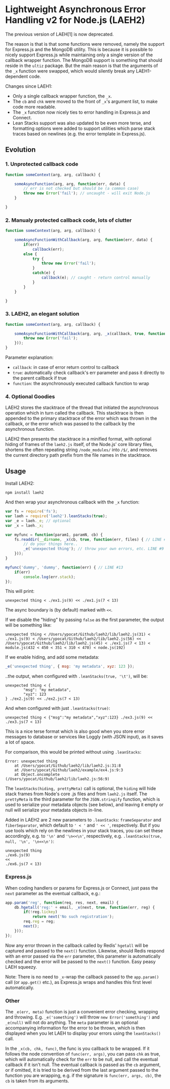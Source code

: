 # Lightweight Asynchronous Error Handling v2 for Node.js (LAEH2)


The previous version of LAEH[1] is now deprecated. 

The reason is that is that some functions were removed, namely the support for Express.js and the MongoDB utility. This is because it is possible to nicely support Express.js while maintaining only a single version of the callback wrapper function. The MongoDB support is something that should reside in the `ultiz` package.
But the main reason is that the arguments of the `_x` function were swapped, which would silently break any LAEH1-dependent code.

Changes since LAEH1:

* Only a single callback wrapper function, the `_x`.
* The `cb` and `chk` were moved to the front of `_x`'s argument list, to make code more readable.
* The `_x` function now nicely ties to error handling in Express.js and Connect.
* Lean Stacks support was also updated to be even more terse, and formatting options were added to support utilities which parse stack traces based on newlines (e.g. the error template in Express.js).


## Evolution

### 1. Unprotected callback code

```js
function someContext(arg, arg, callback) {

	someAsyncFunction(arg, arg, function(err, data) {
		// err is not checked but should be (a common case)
		throw new Error('fail'); // uncaught - will exit Node.js
	}

}
```

### 2. Manualy protected callback code, lots of clutter

```js
function someContext(arg, arg, callback) {

	someAsyncFunctionWithCallback(arg, arg, function(err, data) {
		if(err)
			callback(err);
		else {
			try {
				throw new Error('fail');
			}
			catch(e) {
				callback(e); // caught - return control manually
			}
		}
	}

}
```

### 3. LAEH2, an elegant solution

```js
function someContext(arg, arg, callback) {

	someAsyncFunctionWithCallback(arg, arg, _x(callback, true, function(err, data) {
		throw new Error('fail');
	}));
}
```

Parameter explanation:

* `callback`: in case of error return control to callback
* `true`: automatically check callback's err parameter and pass it directly to the parent callback if true
* `function`: the asynchronously executed callback function to wrap


### 4. Optional Goodies

LAEH2 stores the stacktrace of the thread that initiated the asynchronous operation which in turn called the callback. This stacktrace is then appended to the primary stacktrace of the error which was thrown in the callback, or the error which was passed to the callback by the asynchronous function.

LAEH2 then presents the stacktrace in a minified format, with optional hiding of frames of the `laeh2.js` itself, of the Node.js' core library files, shortens the often repeating string `/node_modules/` into `/$/`, and removes the current directory path prefix from the file names in the stacktrace.


## Usage

Install LAEH2:

	npm install laeh2

And then wrap your asynchronous callback with the `_x` function:

```js
var fs = require('fs');
var laeh = require('laeh2').leanStacks(true);
var _e = laeh._e; // optional
var _x = laeh._x;

var myfunc = function(param1, paramN, cb) {
	fs.readdir(__dirname, _x(cb, true, function(err, files) { // LINE #7
		// do your things here..
		_e('unexpected thing'); // throw your own errors, etc. LINE #9
	}));
}

myfunc('dummy', 'dummy', function(err) { // LINE #13
	if(err)
		console.log(err.stack);
});
```

This will print:
	
	unexpected thing < ./ex1.js(9) << ./ex1.js(7 < 13)
	
The async boundary is (by default) marked with `<<`.

If we disable the "hiding" by passing `false` as the first parameter, the output will be something like:

	unexpected thing < /Users/ypocat/Github/laeh2/lib/laeh2.js(31) < ./ex1.js(9) < /Users/ypocat/Github/laeh2/lib/laeh2.js(56) << /Users/ypocat/Github/laeh2/lib/laeh2.js(45) < ./ex1.js(7 < 13) < module.js(432 < 450 < 351 < 310 < 470) < node.js(192)

If we enable hiding, and add some metadata:

```js
_e('unexpected thing', { msg: 'my metadata', xyz: 123 });
```

..the output, when configured with `.leanStacks(true, '\t')`, will be:

	unexpected thing < {
	        "msg": "my metadata",
	        "xyz": 123
	} ./ex2.js(9) << ./ex2.js(7 < 13)

And when configured with just `.leanStacks(true)`:

	unexpected thing < {"msg":"my metadata","xyz":123} ./ex3.js(9) << ./ex3.js(7 < 13)
	
This is a nice terse format which is also good when you store error messages to database or services like Loggly (with JSON input), as it saves a lot of space.

For comparison, this would be printed without using `.leanStacks`:

	Error: unexpected thing
	    at /Users/ypocat/Github/laeh2/lib/laeh2.js:31:8
	    at /Users/ypocat/Github/laeh2/example/ex4.js:9:3
	    at Object.oncomplete (/Users/ypocat/Github/laeh2/lib/laeh2.js:56:9)

The `leanStacks(hiding, prettyMeta)` call is optional, the `hiding` will hide stack frames from Node's core .js files and from `laeh2.js` itself. The `prettyMeta` is the third parameter for the `JSON.stringify` function, which is used to serialize your metadata objects (see below), and leaving it empty or null will serialize your metadata objects in-line.

Added in LAEH2 are 2 new parameters to `.leanStacks`: `frameSeparator` and `fiberSeparator`, which default to `' < '` and `' << '`, respectively. But if you use tools which rely on the newlines in your stack traces, you can set these accordingly, e.g. to `'\n'` and `'\n<<\n'`, respectively, e.g. `.leanStacks(true, null, '\n', '\n<<\n')`:

	unexpected thing
	./ex6.js(9)
	<<
	./ex6.js(7 < 13)

### Express.js

When coding handlers or params for Express.js or Connect, just pass the `next` parameter as the eventual callback, e.g.:

```js
app.param('reg', function(req, res, next, email) {
	db.hgetall('reg:' + email, _x(next, true, function(err, reg) {
		if(!reg.lickey)
			return next('No such registration');
		req.reg = reg;
		next();
	}));
});
```

Now any error thrown in the callback called by Redis' `hgetall` will be captured and passed to the `next()` function. Likewise, should Redis respond with an error passed via the `err` parameter, this parameter is automatically checked and the error will be passed to the `next()` function. Easy peasy LAEH squeezy.

Note: There is no need to `_x`-wrap the callback passed to the `app.param()` call (or `app.get()` etc.), as Express.js wraps and handles this first level automatically.

### Other

The `_e(err, meta)` function is just a convenient error checking, wrapping and throwing. E.g. `_e('something')` will throw `new Error('something')` and `_e(null)` will not do anything. The `meta` parameter is an optional accompanying information for the error to be thrown, which is then displayed when you let LAEH to display your errors using the `leanStacks()` call.

In the `_x(cb, chk, func)`, the func is you callback to be wrapped. If it follows the node convention of `func(err, args)`, you can pass `chk` as true, which will automatically check for the `err` to be null, and call the eventual callback if it isn't null. The eventual callback is passed as the `cb` argument, or if omitted, it is tried to be derived from the last argument passed to the function you are wrapping, e.g. if the signature is `func(err, args, cb)`, the `cb` is taken from its arguments.
